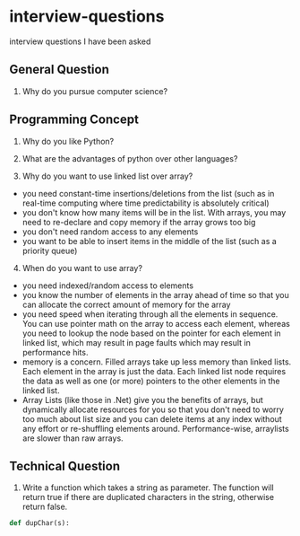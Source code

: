 # interview-questions
interview questions I have been asked


## General Question

1. Why do you pursue computer science?

## Programming Concept

1. Why do you like Python?

2. What are the advantages of python over other languages?

3. Why do you want to use linked list over array?
  * you need constant-time insertions/deletions from the list (such as in real-time computing where time predictability is absolutely critical)
  * you don't know how many items will be in the list. With arrays, you may need to re-declare and copy memory if the array grows too big
  * you don't need random access to any elements
  * you want to be able to insert items in the middle of the list (such as a priority queue)

4. When do you want to use array?
  * you need indexed/random access to elements
  * you know the number of elements in the array ahead of time so that you can allocate the correct amount of memory for the array
  * you need speed when iterating through all the elements in sequence. You can use pointer math on the array to access each element, whereas you need to lookup the node based on the pointer for each element in linked list, which may result in page faults which may result in performance hits.
  * memory is a concern. Filled arrays take up less memory than linked lists. Each element in the array is just the data. Each linked list node requires the data as well as one (or more) pointers to the other elements in the linked list.
  * Array Lists (like those in .Net) give you the benefits of arrays, but dynamically allocate resources for you so that you don't need to worry too much about list size and you can delete items at any index without any effort or re-shuffling elements around. Performance-wise, arraylists are slower than raw arrays.
  
  
## Technical Question

1. Write a function which takes a string as parameter. The function will return true if there are duplicated characters in the string, otherwise return false.

```python
def dupChar(s):
    
```

